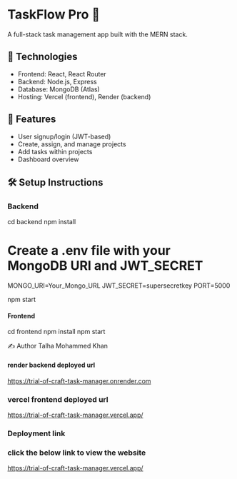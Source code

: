 # TaskFlow Pro 📝

A full-stack task management app built with the MERN stack.

## 🔧 Technologies

- Frontend: React, React Router
- Backend: Node.js, Express
- Database: MongoDB (Atlas)
- Hosting: Vercel (frontend), Render (backend)

## 🚀 Features

- User signup/login (JWT-based)
- Create, assign, and manage projects
- Add tasks within projects
- Dashboard overview

## 🛠️ Setup Instructions

### Backend

cd backend
npm install

# Create a .env file with your MongoDB URI and JWT_SECRET

MONGO_URI=Your_Mongo_URL
JWT_SECRET=supersecretkey
PORT=5000

npm start

#### Frontend

cd frontend
npm install
npm start

✍️ Author
Talha Mohammed Khan

#### render backend deployed url

https://trial-of-craft-task-manager.onrender.com

### vercel frontend deployed url

https://trial-of-craft-task-manager.vercel.app/

### Deployment link

### click the below link to view the website

https://trial-of-craft-task-manager.vercel.app/
